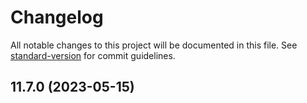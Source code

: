 # Changelog

All notable changes to this project will be documented in this file. See [standard-version](https://github.com/conventional-changelog/standard-version) for commit guidelines.

## 11.7.0 (2023-05-15)
